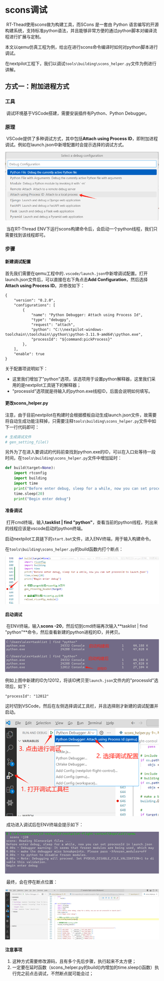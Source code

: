 # scons调试

​		RT-Thead使用scons做为构建工具，而SCons 是一套由 Python 语言编写的开源构建系统，支持标准python语法，并且能够非常方便的通过python脚本对编译流程进行扩展与定制。

​		本文以qemu仿真工程为例，给出在进行scons命令编译时如何对python脚本进行调试。

​		在nextpilot工程下，我们以调试`tools\building\scons_helper.py`文件为例进行讲解。

## 方式一：附加进程方式

### 工具

​		调试环境基于VSCode搭建，需要安装插件有Python、Python Debugger。

### 原理

​		VSCode提供了多种调试方式，其中包括**Attach using Process ID**，即附加进程调试。例如在launch.json中新增配置时会提示选择的调试方式。

![image-20240611230700561](imgs/image-20240611230700561.png)

​		当在RT-Thread ENV下运行scons构建命令后，会启动一个python线程，我们只需要找到该线程即可。

### 步骤

#### 新建调试配置

​		首先我们需要在qemu工程中的`.vscode/launch.json`中新增调试配置。打开launch.json文件后，可以直接在右下角点击**Add Configuration**，然后选择**Attach using Process ID**。并修改如下：

```shell
{
    "version": "0.2.0",
    "configurations": [
        {
            "name": "Python Debugger: Attach using Process Id",
            "type": "debugpy",
            "request": "attach",
            "python": "C:\\nextpilot-windows-toolchain\\toolchain\\python\\python-3.11.9-amd64\\python.exe",
            "processId": "${command:pickProcess}"
        },
    ],
    "enable": true
}
```

关于配置项说明如下：

- 这里我们增加了"python"选项，该选项用于设置python解释器，这里我们采用的是nextpilot工具链下的解释器；
- "processId"选项就是待输入的python.exe线程ID，后面会说明如何填写。



#### 更改scons_helper.py

​		注意，由于目前nextpilot在构建时会根据模板自动生成launch.json文件，故需要将自动生成功能注释掉，只需要注释`tools\building\scons_helper.py`文件中如下一行代码即可：

```python
# 生成调试文件
# gen_setting_file()
```

​		另外为了在进入要调试的代码前查找到python.exe的ID，可以在入口处等待一段时间，在`tools\building\scons_helper.py`文件中增加延时：

```python
def build(target=None):
    import rtconfig
    import building
    import time
    print("Before enter debug, sleep for a while, now you can set processId in launch.json")
    time.sleep(20)
    print("Begin enter debug")
```



#### 准备调试

​		打开cmd终端，输入**tasklist | find "python"**，查看当前的python线程，列出来的线程应该是vscode启动的python终端。

​		启动nextpilot工具链下的`start.bat`文件，进入ENV终端，用于输入构建命令。

​		在`tools\building\scons_helper.py`的build函数内打个断点：

![image-20240611234359215](imgs/image-20240611234359215.png)

#### 启动调试

​		在ENV终端，输入**scons -20**，然后切到cmd终端再次输入**tasklist | find "python"**命令，然后查看新建的python进程的ID，并拷贝。

![image-20240611233232830](imgs/image-20240611233232830.png)

​		例如上图中新建的ID为12012，将该ID拷贝至`launch.json`文件内的"processId"选项后，如下：

```shell
"processId": "12012"
```

​		这时切到VSCode，然后在左侧选择调试工具栏，并且选择刚才新建的调试配置并启动。

![image-20240611234246564](imgs/image-20240611234246564.png)

​		成功进入调试后在ENV终端会提示如下：

![image-20240611233116933](imgs/image-20240611233116933.png)

​		最终，会在停在断点位置：

![scons_debug_1](imgs/scons_debug_1.png)

#### 注意事项

1. 这种方式需要修改源码，且有多个先后步骤，执行起来不太方便；
2. 一定要在延时函数（scons_helper.py的build()内增加的time.sleep()函数）执行完之前点击调试，不然断点就可能会过；